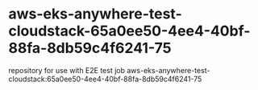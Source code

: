 # aws-eks-anywhere-test-cloudstack-65a0ee50-4ee4-40bf-88fa-8db59c4f6241-75
repository for use with E2E test job aws-eks-anywhere-test-cloudstack:65a0ee50-4ee4-40bf-88fa-8db59c4f6241-75
